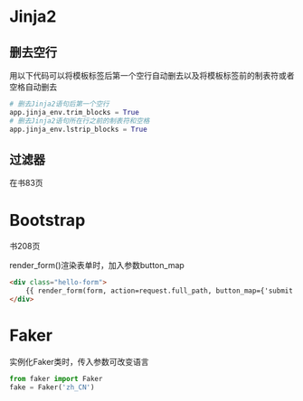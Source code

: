 # Jinja2

## 删去空行

用以下代码可以将模板标签后第一个空行自动删去以及将模板标签前的制表符或者空格自动删去

```python
# 删去Jinja2语句后第一个空行
app.jinja_env.trim_blocks = True
# 删去Jinja2语句所在行之前的制表符和空格
app.jinja_env.lstrip_blocks = True 
```

## 过滤器

在书83页



# Bootstrap

书208页

render_form()渲染表单时，加入参数button_map

```html
<div class="hello-form">
    {{ render_form(form, action=request.full_path, button_map={'submit': 'primary'}) }}
</div>
```



# Faker

实例化Faker类时，传入参数可改变语言

```python
from faker import Faker
fake = Faker('zh_CN')
```

